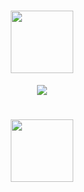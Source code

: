 <!-- ### Hi there 👋 -->
<h1 align = "center">
        <img src="https://media.giphy.com/media/xUOwGiewfQAm3tcIA8/giphy.gif" width="100">
</h1>

<p align = "center">
        <img src = "https://readme-typing-svg.herokuapp.com?color=%2336BCF7&size=30&duration=4999&center=true&vCenter=true&width=750&height=100&lines=Welcome+to+Pramuditha's+GitHub+profile;Still+an+undergraduate+%F0%9F%98%82;Love+%E2%9D%A4%EF%B8%8F+to+try+new+things;Talking+with+computers+%F0%9F%92%BB+makes+me+pleasure.">
</p>

<h1 align = "center">
        <img src="https://media.giphy.com/media/l41K1gfrUz1HDohvG/giphy.gif" width="100">
</h1>

<!--
**shemil076/shemil076** is a ✨ _special_ ✨ repository because its `README.md` (this file) appears on your GitHub profile.

Here are some ideas to get you started:

- 🔭 I’m currently working on ...
- 🌱 I’m currently learning ...
- 👯 I’m looking to collaborate on ...
- 🤔 I’m looking for help with ...
- 💬 Ask me about ...
- 📫 How to reach me: ...
- 😄 Pronouns: ...
- ⚡ Fun fact: ...
-->
